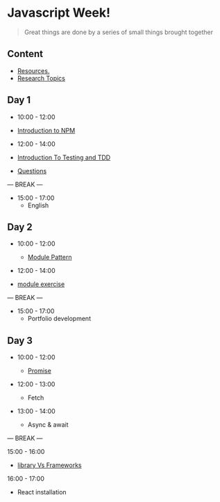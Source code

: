 
# Javascript  Week!

> Great things are done by a series of small things brought together

  

## Content

  


- [Resources.](./resources.md)
- [Research Topics](./research-topics.md)

  

  

## Day 1

  

- 10:00 - 12:00
 - [Introduction to NPM](./introNPM.md) 

- 12:00 - 14:00
 - [Introduction To Testing and TDD](./testing.md)
 - [Questions](./question.md)

— BREAK —

- 15:00 - 17:00
  - English


## Day 2
 
- 10:00 - 12:00
  -  [Module Pattern](./module.md)
 
- 12:00 - 14:00
 - [module exercise](https://github.com/KYTC-Front-End/module-ex)

— BREAK —

- 15:00 - 17:00
  - Portfolio development 


## Day 3
 
- 10:00 - 12:00
  - [Promise](https://developer.mozilla.org/en-US/docs/Web/JavaScript/Reference/Global_Objects/Promise)

- 12:00 - 13:00 
    -  Fetch

- 13:00 - 14:00 
    -  Async & await

— BREAK —

15:00 - 16:00 
  -  [library Vs Frameworks](https://www.sencha.com/blog/difference-between-framework-vs-library-snc/)

16:00 - 17:00 
  -  React installation 







